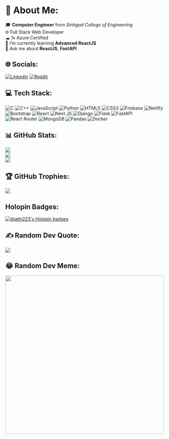 # 💫 About Me:
🎓 **Computer Engineer** from _Sinhgad College of Engineering_<br>🌐 Full Stack Web Developer<br> ☁ 1x Azure Certified<br>🌱 I’m currently learning **Advanced ReactJS**<br>💬 Ask me about **ReactJS**, **FastAPI**


## 🌐 Socials:
[![LinkedIn](https://img.shields.io/badge/LinkedIn-%230077B5.svg?logo=linkedin&logoColor=white)](https://linkedin.com/in/atharv-phadnis) [![Reddit](https://img.shields.io/badge/Reddit-%23FF4500.svg?logo=Reddit&logoColor=white)](https://reddit.com/user/soupboy_) 

## 💻 Tech Stack:
![C](https://img.shields.io/badge/c-%2300599C.svg?style=for-the-badge&logo=c&logoColor=white) ![C++](https://img.shields.io/badge/c++-%2300599C.svg?style=for-the-badge&logo=c%2B%2B&logoColor=white) ![JavaScript](https://img.shields.io/badge/javascript-%23323330.svg?style=for-the-badge&logo=javascript&logoColor=%23F7DF1E) ![Python](https://img.shields.io/badge/python-3670A0?style=for-the-badge&logo=python&logoColor=ffdd54) ![HTML5](https://img.shields.io/badge/html5-%23E34F26.svg?style=for-the-badge&logo=html5&logoColor=white) ![CSS3](https://img.shields.io/badge/css3-%231572B6.svg?style=for-the-badge&logo=css3&logoColor=white) ![Firebase](https://img.shields.io/badge/firebase-%23039BE5.svg?style=for-the-badge&logo=firebase) ![Netlify](https://img.shields.io/badge/netlify-%23000000.svg?style=for-the-badge&logo=netlify&logoColor=#00C7B7) ![Bootstrap](https://img.shields.io/badge/bootstrap-%23563D7C.svg?style=for-the-badge&logo=bootstrap&logoColor=white) ![React](https://img.shields.io/badge/react-%2320232a.svg?style=for-the-badge&logo=react&logoColor=%2361DAFB) ![Next JS](https://img.shields.io/badge/Next-black?style=for-the-badge&logo=next.js&logoColor=white) ![Django](https://img.shields.io/badge/django-%23092E20.svg?style=for-the-badge&logo=django&logoColor=white) ![Flask](https://img.shields.io/badge/flask-%23000.svg?style=for-the-badge&logo=flask&logoColor=white) ![FastAPI](https://img.shields.io/badge/FastAPI-005571?style=for-the-badge&logo=fastapi) ![React Router](https://img.shields.io/badge/React_Router-CA4245?style=for-the-badge&logo=react-router&logoColor=white) ![MongoDB](https://img.shields.io/badge/MongoDB-%234ea94b.svg?style=for-the-badge&logo=mongodb&logoColor=white) ![Pandas](https://img.shields.io/badge/pandas-%23150458.svg?style=for-the-badge&logo=pandas&logoColor=white) ![Docker](https://img.shields.io/badge/docker-%230db7ed.svg?style=for-the-badge&logo=docker&logoColor=white)

## 📊 GitHub Stats:
![](https://github-readme-stats.vercel.app/api?username=Athi223&theme=radical&hide_border=false&include_all_commits=false&count_private=false)<br/>
![](https://github-readme-streak-stats.herokuapp.com/?user=Athi223&theme=radical&hide_border=false)<br/>
![](https://github-readme-stats.vercel.app/api/top-langs/?username=Athi223&theme=radical&hide_border=false&include_all_commits=false&count_private=false&layout=compact)

## 🏆 GitHub Trophies:
![](https://github-profile-trophy.vercel.app/?username=Athi223&theme=radical&no-frame=false&no-bg=true&margin-w=4)

## Holopin Badges:
[![@athi223's Holopin badges](https://holopin.me/athi223)](https://holopin.io/@athi223)

## ✍️ Random Dev Quote:
![](https://quotes-github-readme.vercel.app/api?type=horizontal&theme=radical)

## 😂 Random Dev Meme:
<img src="https://i.redd.it/egmp34z5wy1c1.jpg" width="500" />
